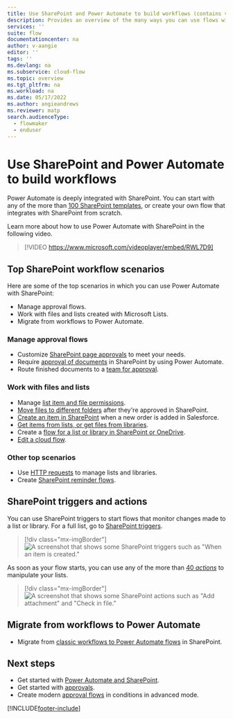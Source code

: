 ```yaml
---
title: Use SharePoint and Power Automate to build workflows (contains video) | Microsoft Docs
description: Provides an overview of the many ways you can use flows with lists created with Microsoft Lists and files.
services: ''
suite: flow
documentationcenter: na
author: v-aangie
editor: ''
tags: ''
ms.devlang: na
ms.subservice: cloud-flow
ms.topic: overview
ms.tgt_pltfrm: na
ms.workload: na
ms.date: 05/17/2022
ms.author: angieandrews
ms.reviewer: matp
search.audienceType: 
  - flowmaker
  - enduser
---
```

# Use SharePoint and Power Automate to build workflows

Power Automate is deeply integrated with SharePoint. You can start with any of the more than [100 SharePoint templates](https://make.powerautomate.com/templates/), or create your own flow that integrates with SharePoint from scratch.

Learn more about how to use Power Automate with SharePoint in the following video.

>[!VIDEO https://www.microsoft.com/videoplayer/embed/RWL7D9]

## Top SharePoint workflow scenarios

Here are some of the top scenarios in which you can use Power Automate with SharePoint:

- Manage approval flows.
- Work with files and lists created with Microsoft Lists.
- Migrate from workflows to Power Automate.

### Manage approval flows

- Customize [SharePoint page approvals](/sharepoint/dev/business-apps/power-automate/guidance/customize-page-approvals) to meet your needs.
- Require [approval of documents](/sharepoint/dev/business-apps/power-automate/guidance/require-doc-approval) in SharePoint by using Power Automate.
- Route finished documents to a [team for approval](./customize-sharepoint-page-approvals.md).

### Work with files and lists

- Manage [list item and file permissions](/sharepoint/dev/business-apps/power-automate/guidance/manage-list-item-file-permissions).
- [Move files to different folders](/sharepoint/dev/business-apps/power-automate/guidance/migrate-from-classic-workflows-to-power-automate-flows) after they're approved in SharePoint.
- [Create an item in SharePoint](/sharepoint/dev/business-apps/power-automate/guidance/migrate-from-classic-workflows-to-power-automate-flows) when a new order is added in Salesforce.
- [Get items from lists, or get files from libraries](/sharepoint/dev/business-apps/power-automate/guidance/working-with-get-items-and-get-files).
- Create a [flow for a list or library in SharePoint or OneDrive](https://support.microsoft.com/office/create-a-flow-for-a-list-or-library-in-sharepoint-or-onedrive-a9c3e03b-0654-46af-a254-20252e580d01).
- [Edit a cloud flow](https://support.microsoft.com/office/edit-a-flow-for-a-list-in-sharepoint-b6678daa-2c82-44eb-be3f-2a9cb56301e8).

### Other top scenarios

- Use [HTTP requests](/sharepoint/dev/business-apps/power-automate/guidance/working-with-send-sp-http-request) to manage lists and libraries.
- Create [SharePoint reminder flows](create-sharepoint-reminder-flows.md).

## SharePoint triggers and actions

You can use SharePoint triggers to start flows that monitor changes made to a list or library. For a full list, go to [SharePoint triggers](/sharepoint/dev/business-apps/power-automate/sharepoint-connector-actions-triggers#sharepoint-triggers).

> [!div class="mx-imgBorder"]
> ![A screenshot that shows some SharePoint triggers such as "When an item is created."](./media/overview-sharepoint/sharepoint-triggers.png "Some SharePoint triggers such as When an item is created")

As soon as your flow starts, you can use any of the more than [40 *actions*](/sharepoint/dev/business-apps/power-automate/sharepoint-connector-actions-triggers#sharepoint-actions) to manipulate your lists.

> [!div class="mx-imgBorder"]
> ![A screenshot that shows some SharePoint actions such as "Add attachment" and "Check in file."](./media/overview-sharepoint/sharepoint-actions.png "Some SharePoint actions such as Add attachment and Check in file")

## Migrate from workflows to Power Automate

-  Migrate from [classic workflows to Power Automate flows](/sharepoint/dev/business-apps/power-automate/guidance/migrate-from-classic-workflows-to-power-automate-flows) in SharePoint.

## Next steps

- Get started with [Power Automate and SharePoint](/sharepoint/dev/business-apps/power-automate/get-started/create-your-first-flow). 
- Get started with [approvals](./get-started-approvals.md).
- Create modern [approval flows](use-expressions-in-conditions.md) in conditions in advanced mode.

[!INCLUDE[footer-include](includes/footer-banner.md)]

